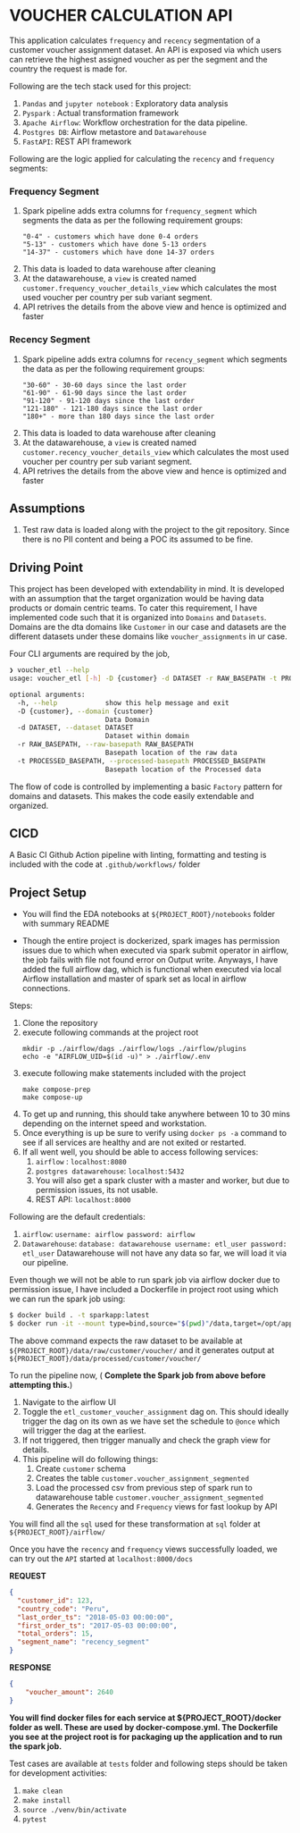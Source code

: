 # VOUCHER CALCULATION API

This application calculates `frequency` and `recency` segmentation of a customer voucher assignment dataset. An API is exposed via which users can retrieve the highest assigned voucher as per the segment and the country the request is made for.

Following are the tech stack used for this project:

1. `Pandas` and `jupyter notebook` : Exploratory data analysis
2. `Pyspark` : Actual transformation framework
3. `Apache Airflow`: Workflow orchestration for the data pipeline.
4. `Postgres DB`: Airflow metastore and `Datawarehouse`
5. `FastAPI`: REST API framework

Following are the logic applied for calculating the `recency` and `frequency` segments:

### Frequency Segment
1. Spark pipeline adds extra columns for `frequency_segment` which segments the data as per the following requirement groups:
    ```
    "0-4" - customers which have done 0-4 orders
    "5-13" - customers which have done 5-13 orders
    "14-37" - customers which have done 14-37 orders 
    ```
2. This data is loaded to data warehouse after cleaning
3. At the datawarehouse, a `view` is created named `customer.frequency_voucher_details_view` which calculates the most used voucher per country per sub variant segment.
4. API retrives the details from the above view and hence is optimized and faster

### Recency Segment
1. Spark pipeline adds extra columns for `recency_segment` which segments the data as per the following requirement groups:
    ```
    "30-60" - 30-60 days since the last order
    "61-90" - 61-90 days since the last order
    "91-120" - 91-120 days since the last order
    "121-180" - 121-180 days since the last order
    "180+" - more than 180 days since the last order 
    ```
2. This data is loaded to data warehouse after cleaning
3. At the datawarehouse, a `view` is created named `customer.recency_voucher_details_view` which calculates the most used voucher per country per sub variant segment.
4. API retrives the details from the above view and hence is optimized and faster

## Assumptions

1. Test raw data is loaded along with the project to the git repository. Since there is no PII content and being a POC its assumed to be fine.


## Driving Point

This project has been developed with extendability in mind. It is developed with an assumption that the target organization would be having data products or domain centric teams. To cater this requirement, I have implemented code such that it is organized into `Domains` and `Datasets`. Domains are the dta domains like `Customer` in our case and datasets are the different datasets under these domains like `voucher_assignments` in ur case. 

Four CLI arguments are required by the job, 

```bash
❯ voucher_etl --help
usage: voucher_etl [-h] -D {customer} -d DATASET -r RAW_BASEPATH -t PROCESSED_BASEPATH

optional arguments:
  -h, --help            show this help message and exit
  -D {customer}, --domain {customer}
                        Data Domain
  -d DATASET, --dataset DATASET
                        Dataset within domain
  -r RAW_BASEPATH, --raw-basepath RAW_BASEPATH
                        Basepath location of the raw data
  -t PROCESSED_BASEPATH, --processed-basepath PROCESSED_BASEPATH
                        Basepath location of the Processed data
```

The flow of code is controlled by implementing a basic `Factory` pattern for domains and datasets. This makes the code easily extendable and organized.

## CICD

A Basic CI Github Action pipeline with linting, formatting and testing is included with the code at `.github/workflows/` folder


## Project Setup

* You will find the EDA notebooks at `${PROJECT_ROOT}/notebooks` folder with summary README

* Though the entire project is dockerized, spark images has permission issues due to which when executed via spark submit operator in airflow, the job fails with file not found error on Output write. Anyways, I have added the full airflow dag, which is functional when executed via local Airflow installation and master of spark set as local in airflow connections.

Steps:
1. Clone the repository
2. execute following commands at the project root
    ```
    mkdir -p ./airflow/dags ./airflow/logs ./airflow/plugins
    echo -e "AIRFLOW_UID=$(id -u)" > ./airflow/.env
    ```
3. execute following make statements included with the project
    ```
    make compose-prep
    make compose-up
    ```
4. To get up and running, this should take anywhere between 10 to 30 mins depending on the internet speed and workstation.
5. Once everything is up be sure to verify using `docker ps -a` command to see if all services are healthy and are not exited or restarted.
6. If all went well, you should be able to access following services:
    1. `airflow` : `localhost:8080`
    2. `postgres datawarehouse`: `localhost:5432`
    3. You will also get a spark cluster with a master and worker, but due to permission issues, its not usable.
    4. REST API: `localhost:8000`

Following are the default credentials:
1. `airflow`: 
        ```
        username: airflow
        password: airflow
        ```
2. `Datawarehouse`:
        ```
        database: datawarehouse
        username: etl_user
        password: etl_user
        ```
Datawarehouse will not have any data so far, we will load it via our pipeline.

Even though we will not be able to run spark job via airflow docker due to permission issue, I have included a Dockerfile in project root using which we can run the spark job using:
```bash
$ docker build . -t sparkapp:latest
$ docker run -it --mount type=bind,source="$(pwd)"/data,target=/opt/application/data sparkapp:latest driver local:///opt/application/src/etl/main.py --domain customer --dataset voucher --raw-basepath data/raw --processed-basepath data/processed
```

The above command expects the raw dataset to be available at `${PROJECT_ROOT}/data/raw/customer/voucher/` and it generates output at `${PROJECT_ROOT}/data/processed/customer/voucher/`

To run the pipeline now, ( **Complete the Spark job from above before attempting this.**) 
1. Navigate to the airflow UI
2. Toggle the `etl_customer_voucher_assignment` dag on. This should ideally trigger the dag on its own as we have set the schedule to `@once` which will trigger the dag at the earliest.
3. If not triggered, then trigger manually and check the graph view for details.
4. This pipeline will do following things:
    1. Create `customer` schema
    2. Creates the table `customer.voucher_assignment_segmented`
    3. Load the processed csv from previous step of spark run to datawarehouse table `customer.voucher_assignment_segmented`
    4. Generates the `Recency` and `Frequency` views for fast lookup by API

You will find all the `sql` used for these transformation at `sql` folder at `${PROJECT_ROOT}/airflow/`

Once you have the `recency` and `frequency` views successfully loaded, we can try out the `API` started at `localhost:8000/docs`

**REQUEST**

```json
{
  "customer_id": 123,
  "country_code": "Peru",
  "last_order_ts": "2018-05-03 00:00:00",
  "first_order_ts": "2017-05-03 00:00:00",
  "total_orders": 15,
  "segment_name": "recency_segment"
}
```

**RESPONSE**

```json
{
    "voucher_amount": 2640
}
```

**You will find docker files for each service at ${PROJECT_ROOT}/docker folder as well. These are used by docker-compose.yml. The Dockerfile you see at the project root is for packaging up the application and to run the spark job.**

Test cases are available at `tests` folder and following steps should be taken for development activities:

1. `make clean`
2. `make install`
3. `source ./venv/bin/activate`
4. `pytest`